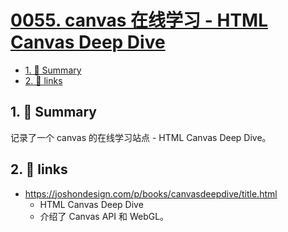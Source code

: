 # [0055. canvas 在线学习 - HTML Canvas Deep Dive](https://github.com/Tdahuyou/canvas/tree/main/0055.%20canvas%20%E5%9C%A8%E7%BA%BF%E5%AD%A6%E4%B9%A0%20-%20HTML%20Canvas%20Deep%20Dive)

<!-- region:toc -->
- [1. 📝 Summary](#1--summary)
- [2. 🔗 links](#2--links)
<!-- endregion:toc -->

## 1. 📝 Summary

记录了一个 canvas 的在线学习站点 - HTML Canvas Deep Dive。

## 2. 🔗 links

- https://joshondesign.com/p/books/canvasdeepdive/title.html
  - HTML Canvas Deep Dive
  - 介绍了 Canvas API 和 WebGL。